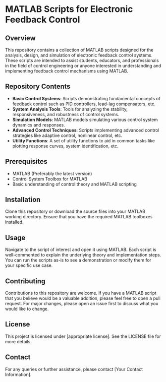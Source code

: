 # MATLAB Scripts for Electronic Feedback Control

## Overview

This repository contains a collection of MATLAB scripts designed for the analysis, design, and simulation of electronic feedback control systems. These scripts are intended to assist students, educators, and professionals in the field of control engineering or anyone interested in understanding and implementing feedback control mechanisms using MATLAB.

## Repository Contents

- **Basic Control Systems**: Scripts demonstrating fundamental concepts of feedback control such as PID controllers, lead-lag compensators, etc.
- **System Analysis Tools**: Tools for analyzing the stability, responsiveness, and robustness of control systems.
- **Simulation Models**: MATLAB models simulating various control system dynamics and responses.
- **Advanced Control Techniques**: Scripts implementing advanced control strategies like adaptive control, nonlinear control, etc.
- **Utility Functions**: A set of utility functions to aid in common tasks like plotting response curves, system identification, etc.

## Prerequisites

- MATLAB (Preferably the latest version)
- Control System Toolbox for MATLAB
- Basic understanding of control theory and MATLAB scripting

## Installation

Clone this repository or download the source files into your MATLAB working directory. Ensure that you have the required MATLAB toolboxes installed.

## Usage

Navigate to the script of interest and open it using MATLAB. Each script is well-commented to explain the underlying theory and implementation steps. You can run the scripts as-is to see a demonstration or modify them for your specific use case.

## Contributing

Contributions to this repository are welcome. If you have a MATLAB script that you believe would be a valuable addition, please feel free to open a pull request. For major changes, please open an issue first to discuss what you would like to change.

## License

This project is licensed under [appropriate license]. See the LICENSE file for more details.

## Contact

For any queries or further assistance, please contact [Your Contact Information].
